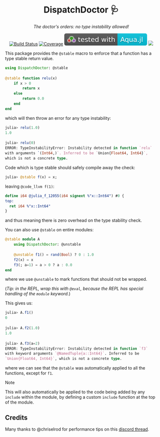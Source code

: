 <div align="center">

# DispatchDoctor 🩺

*The doctor's orders: no type instability allowed!*


[![Build Status](https://github.com/MilesCranmer/DispatchDoctor.jl/actions/workflows/CI.yml/badge.svg?branch=main)](https://github.com/MilesCranmer/DispatchDoctor.jl/actions/workflows/CI.yml?query=branch%3Amain)
[![Coverage](https://coveralls.io/repos/github/MilesCranmer/DispatchDoctor.jl/badge.svg?branch=main)](https://coveralls.io/github/MilesCranmer/DispatchDoctor.jl?branch=main)
[![Aqua QA](https://raw.githubusercontent.com/JuliaTesting/Aqua.jl/master/badge.svg)](https://github.com/JuliaTesting/Aqua.jl)
[![](https://img.shields.io/badge/%F0%9F%9B%A9%EF%B8%8F_tested_with-JET.jl-ffffff)](https://github.com/aviatesk/JET.jl)

</div>

This package provides the `@stable` macro
to enforce that a function has a type stable
return value.

```julia
using DispatchDoctor: @stable

@stable function relu(x)
    if x > 0
        return x
    else
        return 0.0
    end
end
```

which will then throw an error for any type instability:

```julia
julia> relu(1.0)
1.0

julia> relu(0)
ERROR: TypeInstabilityError: Instability detected in function `relu`
with arguments `(Int64,)`. Inferred to be `Union{Float64, Int64}`,
which is not a concrete type.
```

Code which is type stable should safely compile away the check:

```julia
julia> @stable f(x) = x;
```

leaving `@code_llvm f(1)`:

```llvm
define i64 @julia_f_12055(i64 signext %"x::Int64") #0 {
top:
  ret i64 %"x::Int64"
}
```

and thus meaning there is zero overhead on the type stability check.

You can also use `@stable` on entire modules:

```julia
@stable module A
    using DispatchDoctor: @unstable

    @unstable f1() = rand(Bool) ? 0 : 1.0
    f2(x) = x
    f3(; a=1) = a > 0 ? a : 0.0
end
```

where we use `@unstable` to mark functions that should not be wrapped.

(*Tip: in the REPL, wrap this with `@eval`, because the REPL has special handling of the `module` keyword.*)

This gives us:

```julia
julia> A.f1()
0

julia> A.f2(1.0)
1.0

julia> A.f3(a=2)
ERROR: TypeInstabilityError: Instability detected in function `f3`
with keyword arguments `@NamedTuple{a::Int64}`. Inferred to be
`Union{Float64, Int64}`, which is not a concrete type.
```

where we can see that the `@stable` was automatically applied
to all the functions, except for `f1`.

> [!NOTE]
> This will also automatically be applied to the code
> being added by any `include` within the module, by defining
> a custom `include` function at the top of the module.

## Credits

Many thanks to @chriselrod for performance tips on this [discord thread](https://discourse.julialang.org/t/improving-speed-of-runtime-dispatch-detector/114697).

